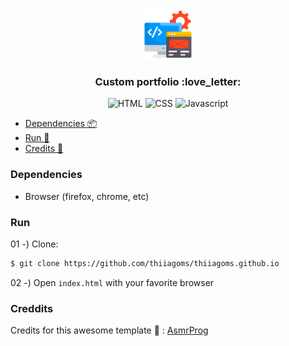 <div align="center">
    <a href="https://github.com/thiiagoms/thiiagoms.github.io">
        <img src="assets/img/portfolio.png" alt="Logo" width="80" height="80">
    </a>
    <h3 align="center">Custom portfolio :love_letter: </h3>
    <p float="left">
        <img
            src="https://img.shields.io/badge/HTML5-E34F26?style=for-the-badge&logo=html5&logoColor=white"
            alt="HTML"
        >
           <img
            src="https://img.shields.io/badge/CSS3-1572B6?style=for-the-badge&logo=css3&logoColor=white"
            alt="CSS"
        >
           <img
            src="https://img.shields.io/badge/JavaScript-F7DF1E?style=for-the-badge&logo=javascript&logoColor=black"
            alt="Javascript"
        >
    </p>
</div>

- [Dependencies :package:](#dependecies)
- [Run :runner:](#run)
- [Credits :clap:](#creddits)

### Dependencies

- Browser (firefox, chrome, etc)

### Run

01 -) Clone: 
```bash
$ git clone https://github.com/thiiagoms/thiiagoms.github.io
```

02 -) Open `index.html` with your favorite browser

### Creddits

Credits for this awesome template :purple_heart: : <a href="https://www.youtube.com/watch?v=b5s55FzPTac&t=1289s">AsmrProg</a>